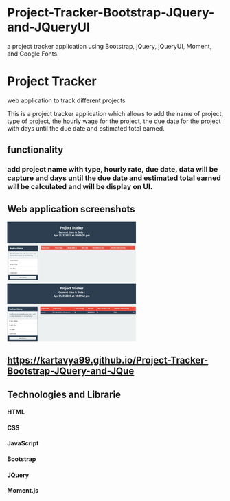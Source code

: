 # Project-Tracker-Bootstrap-JQuery-and-JQueryUI

a project tracker application using Bootstrap, jQuery, jQueryUI, Moment, and Google Fonts.

# Project Tracker

web application to track different projects

This is a project tracker application which allows to add the name of project, type of project, the hourly wage for the project, the due date for the project with days until the due date and estimated total earned.

## functionality

### add project name with type, hourly rate, due date, data will be capture and days until the due date and estimated total earned will be calculated and will be display on UI.

## Web application screenshots

<img src = "assets/images/pic-1.png" width ="300">
<img src =  "assets/images/pic-2.png" width ="300">

## https://kartavya99.github.io/Project-Tracker-Bootstrap-JQuery-and-JQue

## Technologies and Librarie

#### HTML

#### CSS

#### JavaScript

#### Bootstrap

#### JQuery

#### Moment.js
